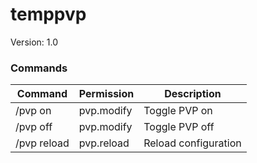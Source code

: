 # temppvp
Version: 1.0

### Commands
| Command       | Permission    | Description          |
| ------------- |---------------| ---------------------|
| /pvp on       | pvp.modify    | Toggle PVP on        |
| /pvp off      | pvp.modify    | Toggle PVP off       |
| /pvp reload   | pvp.reload    | Reload configuration |
